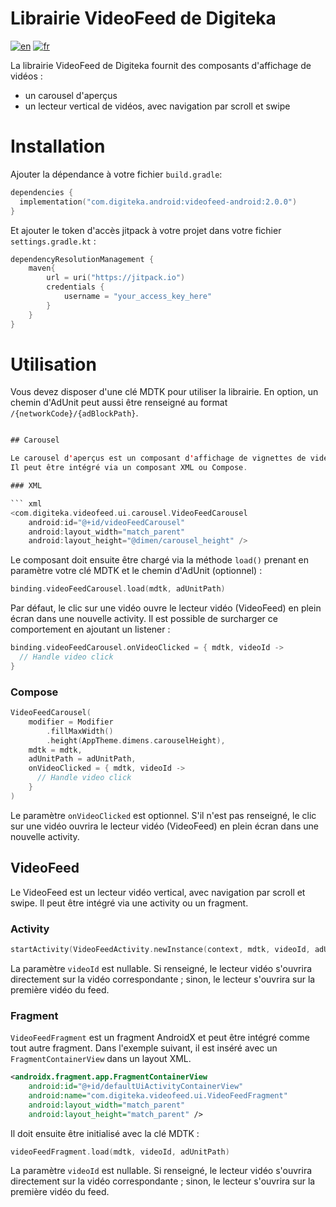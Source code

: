 # Librairie VideoFeed de Digiteka

[![en](https://img.shields.io/badge/lang-en-red.svg)](README.md)
[![fr](https://img.shields.io/badge/lang-fr-blue.svg)](README.FR.md)

La librairie VideoFeed de Digiteka fournit des composants d'affichage de vidéos :
- un carousel d'aperçus
- un lecteur vertical de vidéos, avec navigation par scroll et swipe

# Installation

Ajouter la dépendance à votre fichier `build.gradle`:

``` kotlin    
dependencies {    
  implementation("com.digiteka.android:videofeed-android:2.0.0")  
}   
```

Et ajouter le token d'accès jitpack à votre projet dans votre fichier `settings.gradle.kt` :

``` kotlin
dependencyResolutionManagement {
    maven{
        url = uri("https://jitpack.io")
        credentials {
            username = "your_access_key_here"
        }
    }
}
```

# Utilisation

Vous devez disposer d'une clé MDTK pour utiliser la librairie.
En option, un chemin d'AdUnit peut aussi être renseigné au format `/{networkCode}/{adBlockPath}`.

``` kotlin

## Carousel

Le carousel d'aperçus est un composant d'affichage de vignettes de vidéos en mode horizontal. 
Il peut être intégré via un composant XML ou Compose.

### XML

``` xml
<com.digiteka.videofeed.ui.carousel.VideoFeedCarousel
    android:id="@+id/videoFeedCarousel"
    android:layout_width="match_parent"
    android:layout_height="@dimen/carousel_height" />
```

Le composant doit ensuite être chargé via la méthode `load()` prenant en paramètre votre clé MDTK et le chemin d'AdUnit (optionnel) :

``` kotlin
binding.videoFeedCarousel.load(mdtk, adUnitPath)
```

Par défaut, le clic sur une vidéo ouvre le lecteur vidéo (VideoFeed) en plein écran dans une nouvelle activity.
Il est possible de surcharger ce comportement en ajoutant un listener :

``` kotlin
binding.videoFeedCarousel.onVideoClicked = { mdtk, videoId ->
  // Handle video click
}
```

### Compose

``` kotlin
VideoFeedCarousel(
    modifier = Modifier
        .fillMaxWidth()
        .height(AppTheme.dimens.carouselHeight),
    mdtk = mdtk,
    adUnitPath = adUnitPath,
    onVideoClicked = { mdtk, videoId ->
      // Handle video click
    }
)
```

Le paramètre `onVideoClicked` est optionnel. S'il n'est pas renseigné, le clic sur une vidéo ouvrira le lecteur vidéo (VideoFeed) en plein écran dans une nouvelle activity.

## VideoFeed

Le VideoFeed est un lecteur vidéo vertical, avec navigation par scroll et swipe.
Il peut être intégré via une activity ou un fragment.

### Activity

``` kotlin
startActivity(VideoFeedActivity.newInstance(context, mdtk, videoId, adUnitPath))
```

La paramètre `videoId` est nullable. Si renseigné, le lecteur vidéo s'ouvrira directement sur la vidéo correspondante ; sinon, le lecteur s'ouvrira sur la première vidéo du feed.

### Fragment

`VideoFeedFragment` est un fragment AndroidX et peut être intégré comme tout autre fragment.
Dans l'exemple suivant, il est inséré avec un `FragmentContainerView` dans un layout XML.

``` xml
<androidx.fragment.app.FragmentContainerView
    android:id="@+id/defaultUiActivityContainerView"
    android:name="com.digiteka.videofeed.ui.VideoFeedFragment"
    android:layout_width="match_parent"
    android:layout_height="match_parent" />   
```

Il doit ensuite être initialisé avec la clé MDTK :

``` kotlin
videoFeedFragment.load(mdtk, videoId, adUnitPath)
```

La paramètre `videoId` est nullable. Si renseigné, le lecteur vidéo s'ouvrira directement sur la vidéo correspondante ; sinon, le lecteur s'ouvrira sur la première vidéo du feed.
